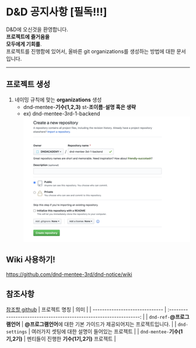 # D&amp;D 공지사항 [필독!!!]

D&D에 오신것을 환영합니다.  
<strong>프로젝트에 즐거움을  
모두에게 기회를</strong>.  
프로젝트를 진행함에 있어서, 올바른 git organizations를 생성하는 방법에 대한 문서입니다.

---

## 프로젝트 생성

1. 네이밍 규칙에 맞는 **organizations** 생성
   - dnd-mentee-**기수(1,2,3)** st-**조이름**-**설명 혹은 생략**
   - ex) dnd-mentee-3rd-1-backend
     ![create](/img/mentee_create_01.png)

## Wiki 사용하기!

https://github.com/dnd-mentee-3rd/dnd-notice/wiki


## 참조사항

[참조할 github](https://github.com/DNDACADEMY)
| 프로젝트 명칭 | 의미 |
| ------------------------------ | :-----------------------------------------------------------------: |
| `dnd-ref-`**@프로그램언어** | **@프로그램언어**에 대한 기본 가이드가 제공되어지는 프로젝트입니다. |
| `dnd-settings` | 여러가지 셋팅에 대한 설명이 들어있는 프로젝트 |
| `dnd-mentee-`**기수(1기,2기)** | 멘티들이 진행한 **기수(1기,2기)** 프로젝트 |
